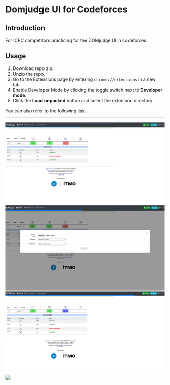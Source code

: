 # Domjudge UI for Codeforces

## Introduction

For ICPC competitors practicing for the DOMjudge UI in codeforces.

## Usage

1. Download repo zip.
2. Unzip the repo.
3. Go to the Extensions page by entering ``chrome://extensions`` in a new tab.
4. Enable Developer Mode by clicking the toggle switch next to **Developer mode**.
5. Click the **Load unpacked** button and select the extension directory.

You can also refer to the following [link](https://developer.chrome.com/docs/extensions/get-started/tutorial/hello-world#load-unpacked).

----
![](assets/extension/sample1.png)
![](assets/extension/sample2.png)
![](assets/extension/sample3.png)

![](assets/extension/domjudge_ui_for_cf_demo.gif)